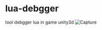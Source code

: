 # lua-debgger
tool debgger lua in game unity3d
![Capture](https://user-images.githubusercontent.com/37669300/184829501-1c685a8e-7845-426d-ab62-0da61b6e3f08.PNG)
